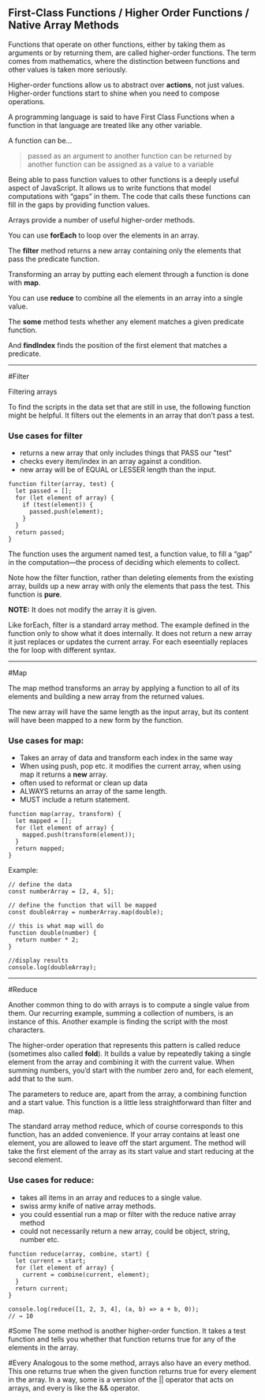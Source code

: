 ## First-Class Functions / Higher Order Functions / Native Array Methods

Functions that operate on other functions, either by taking them as arguments or by returning them, are called higher-order functions. The term comes from mathematics, where the distinction between functions and other values is taken more seriously.

Higher-order functions allow us to abstract over **actions**, not just values. Higher-order functions start to shine when you need to compose operations.

A programming language is said to have First Class Functions when a function in that language are treated like any other variable.

A function can be...

> passed as an argument to another function
> can be returned by another function
> can be assigned as a value to a variable

Being able to pass function values to other functions is a deeply useful aspect of JavaScript. It allows us to write functions that model computations with “gaps” in them. The code that calls these functions can fill in the gaps by providing function values.

Arrays provide a number of useful higher-order methods.

You can use **forEach** to loop over the elements in an array.

The **filter** method returns a new array containing only the elements that pass the predicate function.

Transforming an array by putting each element through a function is done with **map**.

You can use **reduce** to combine all the elements in an array into a single value.

The **some** method tests whether any element matches a given predicate function.

And **findIndex** finds the position of the first element that matches a predicate.

---

#Filter

Filtering arrays

To find the scripts in the data set that are still in use, the following function might be helpful. It filters out the elements in an array that don’t pass a test.

### Use cases for filter

- returns a new array that only includes things that PASS our "test"
- checks every item/index in an array against a condition.
- new array will be of EQUAL or LESSER length than the input.

```
function filter(array, test) {
  let passed = [];
  for (let element of array) {
    if (test(element)) {
      passed.push(element);
    }
  }
  return passed;
}
```

The function uses the argument named test, a function value, to fill a “gap” in the computation—the process of deciding which elements to collect.

Note how the filter function, rather than deleting elements from the existing array, builds up a new array with only the elements that pass the test. This function is **pure**.

**NOTE:** It does not modify the array it is given.

Like forEach, filter is a standard array method. The example defined in the function only to show what it does internally. It does not return a new array it just replaces or updates the current array. For each eseentially replaces the for loop with different syntax.

---

#Map

The map method transforms an array by applying a function to all of its elements and building a new array from the returned values.

The new array will have the same length as the input array, but its content will have been mapped to a new form by the function.

### Use cases for map:

- Takes an array of data and transform each index in the same way
- When using push, pop etc. it modifies the current array, when using map it returns a **new** array.
- often used to reformat or clean up data
- ALWAYS returns an array of the same length.
- MUST include a return statement.

```
function map(array, transform) {
  let mapped = [];
  for (let element of array) {
    mapped.push(transform(element));
  }
  return mapped;
}
```

Example:

```
// define the data
const numberArray = [2, 4, 5];

// define the function that will be mapped
const doubleArray = numberArray.map(double);

// this is what map will do
function double(number) {
  return number * 2;
}

//display results
console.log(doubleArray);
```

---

#Reduce

Another common thing to do with arrays is to compute a single value from them. Our recurring example, summing a collection of numbers, is an instance of this. Another example is finding the script with the most characters.

The higher-order operation that represents this pattern is called reduce (sometimes also called **fold**). It builds a value by repeatedly taking a single element from the array and combining it with the current value. When summing numbers, you’d start with the number zero and, for each element, add that to the sum.

The parameters to reduce are, apart from the array, a combining function and a start value. This function is a little less straightforward than filter and map.

The standard array method reduce, which of course corresponds to this function, has an added convenience. If your array contains at least one element, you are allowed to leave off the start argument. The method will take the first element of the array as its start value and start reducing at the second element.

### Use cases for reduce:

- takes all items in an array and reduces to a single value.
- swiss army knife of native array methods.
- you could essential run a map or filter with the reduce native array method
- could not necessarily return a new array, could be object, string, number etc.

```
function reduce(array, combine, start) {
  let current = start;
  for (let element of array) {
    current = combine(current, element);
  }
  return current;
}

console.log(reduce([1, 2, 3, 4], (a, b) => a + b, 0));
// → 10
```

#Some
The some method is another higher-order function. It takes a test function and tells you whether that function returns true for any of the elements in the array.

#Every
Analogous to the some method, arrays also have an every method. This one returns true when the given function returns true for every element in the array. In a way, some is a version of the || operator that acts on arrays, and every is like the && operator.
